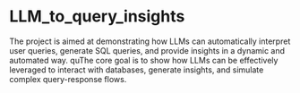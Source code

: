 # LLM_to_query_insights
The project is aimed at demonstrating how LLMs can automatically interpret user queries, generate SQL queries, and provide insights in a dynamic and automated way. quThe core goal is to show how LLMs can be effectively leveraged to interact with databases, generate insights, and simulate complex query-response flows.

